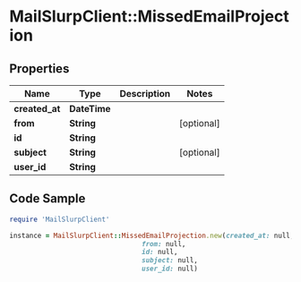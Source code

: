 # MailSlurpClient::MissedEmailProjection

## Properties

Name | Type | Description | Notes
------------ | ------------- | ------------- | -------------
**created_at** | **DateTime** |  | 
**from** | **String** |  | [optional] 
**id** | **String** |  | 
**subject** | **String** |  | [optional] 
**user_id** | **String** |  | 

## Code Sample

```ruby
require 'MailSlurpClient'

instance = MailSlurpClient::MissedEmailProjection.new(created_at: null,
                                 from: null,
                                 id: null,
                                 subject: null,
                                 user_id: null)
```


